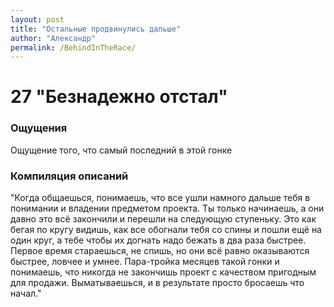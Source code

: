 ```yaml
---
layout: post
title: "Остальные продвинулись дальше"
author: "Александр"
permalink: /BehindInTheRace/
---
```


# 27 "Безнадежно отстал"

### Ощущения
Ощущение того, что самый последний в этой гонке

### Компиляция описаний
"Когда общаешься, понимаешь, что все ушли намного дальше тебя в понимании и владении предметом проекта. Ты только начинаешь, а они давно это всё закончили и перешли на следующую ступеньку. Это как бегая по кругу видишь, как все обогнали тебя со спины и пошли ещё на один круг, а тебе чтобы их догнать надо бежать в два раза быстрее. Первое время стараешься, не спишь, но они всё равно оказываются быстрее, ловчее и умнее. Пара-тройка месяцев такой гонки и понимаешь, что никогда не закончишь проект с качеством пригодным для продажи. Выматываешься, и в результате просто бросаешь что начал."
